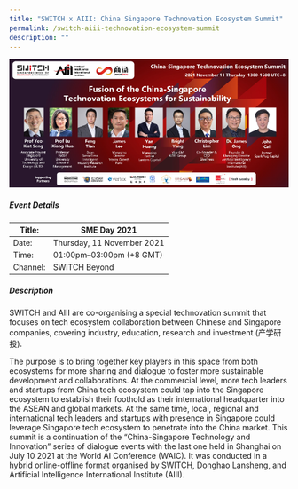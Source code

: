 ```yaml
---
title: "SWITCH x AIII: China Singapore Technovation Ecosystem Summit"
permalink: /switch-aiii-technovation-ecosystem-summit
description: ""
---
```

![Alt text for image on Isomer site](/images/SWITCH_AIII_Technovation_Forum.png)

##### Event Details

| Title: | SME Day 2021 |
| -------- | -------- |
| Date: | Thursday, 11 November 2021    |
| Time: | 01:00pm–03:00pm (+8 GMT)    |
| Channel: | SWITCH Beyond     |

##### Description

SWITCH and AIII are co-organising a special technovation summit that focuses on tech ecosystem collaboration between Chinese and Singapore companies, covering industry, education, research and investment (产学研投).

The purpose is to bring together key players in this space from both ecosystems for more sharing and dialogue to foster more sustainable development and collaborations. At the commercial level, more tech leaders and startups from China tech ecosystem could tap into the Singapore ecosystem to establish their foothold as their international headquarter into the ASEAN and global markets. At the same time, local, regional and international tech leaders and startups with presence in Singapore could leverage Singapore tech ecosystem to penetrate into the China market. This summit is a continuation of the “China-Singapore Technology and Innovation” series of dialogue events with the last one held in Shanghai on July 10 2021 at the World AI Conference (WAIC). It was conducted in a hybrid online-offline format organised by SWITCH, Donghao Lansheng, and Artificial Intelligence International Institute (AIII).